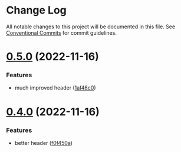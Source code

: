 # Change Log

All notable changes to this project will be documented in this file.
See [Conventional Commits](https://conventionalcommits.org) for commit guidelines.

# [0.5.0](https://github.com/uschtwill/mono-NAIVE/compare/v0.4.0...v0.5.0) (2022-11-16)


### Features

* much improved header ([1af46c0](https://github.com/uschtwill/mono-NAIVE/commit/1af46c0761aadbe0acbffcf4821c7a07764a7e1e))





# [0.4.0](https://github.com/uschtwill/mono-NAIVE/compare/v0.3.2...v0.4.0) (2022-11-16)


### Features

* better header ([f0f450a](https://github.com/uschtwill/mono-NAIVE/commit/f0f450a38e18964cbbeb9d1cfa8d420be3a91be6))
